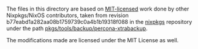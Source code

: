 The files in this directory are based on [MIT-licensed](https://github.com/NixOS/nixpkgs/blob/b77eabd1a282aa08b1759739c0a4b1b19318f088/COPYING) work done by other Nixpkgs/NixOS contributors, taken from revision b77eabd1a282aa08b1759739c0a4b1b19318f088 in the [nixpkgs](https://github.com/NixOS/nixpkgs/) repository under the path [pkgs/tools/backup/percona-xtrabackup](https://github.com/NixOS/nixpkgs/blob/b77eabd1a282aa08b1759739c0a4b1b19318f088/pkgs/tools/backup/percona-xtrabackup).

The modifications made are licensed under the MIT License as well.
